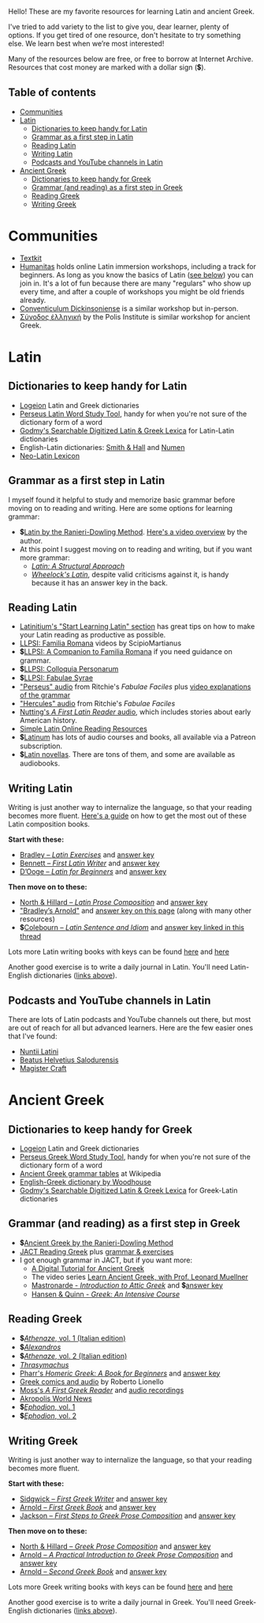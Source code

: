 Hello! These are my favorite resources for learning Latin and ancient Greek.

I've tried to add variety to the list to give you, dear learner, plenty of options. If you get tired of one resource, don't hesitate to try something else. We learn best when we’re most interested!

Many of the resources below are free, or free to borrow at Internet Archive. Resources that cost money are marked with a dollar sign (💲).

## Table of contents
- [Communities](#communities)
- [Latin](#latin)
  - [Dictionaries to keep handy for Latin](#dictionaries-to-keep-handy-for-latin)
  - [Grammar as a first step in Latin](#grammar-as-a-first-step-in-latin)
  - [Reading Latin](#reading-latin)
  - [Writing Latin](#writing-latin)
  - [Podcasts and YouTube channels in Latin](#podcasts-and-youtube-channels-in-latin)
- [Ancient Greek](#ancient-greek)
  - [Dictionaries to keep handy for Greek](#dictionaries-to-keep-handy-for-greek)
  - [Grammar (and reading) as a first step in Greek](#grammar-and-reading-as-a-first-step-in-greek)
  - [Reading Greek](#reading-greek)
  - [Writing Greek](#writing-greek)

# Communities

- [Textkit](https://www.textkit.com/greek-latin-forum/)
- [Humanitas](https://www.conventiculum.com/2023-english) holds online Latin immersion workshops, including a track for beginners. As long as you know the basics of Latin ([see below](#grammar-as-a-first-step-in-latin)) you can join in. It's a lot of fun because there are many "regulars" who show up every time, and after a couple of workshops you might be old friends already.
- [Conventiculum Dickinsoniense](https://blogs.dickinson.edu/dcc/2022/11/09/conventiculum-dickinsoniense-2023/) is a similar workshop but in-person.
- [Σύνοδος ἑλληνική](https://www.polisjerusalem.org/program/2022-synodos-hellenikos-%E1%BC%91%CE%BB%CE%BB%CE%B7%CE%BD%CE%B9%CE%BA%E1%BD%B8%CF%82-%CF%83%CF%8D%CE%BD%CE%BF%CE%B4%CE%BF%CF%82) by the Polis Institute is similar workshop for ancient Greek.

# Latin

## Dictionaries to keep handy for Latin

- [Logeion](https://logeion.uchicago.edu) Latin and Greek dictionaries
- [Perseus Latin Word Study Tool](https://www.perseus.tufts.edu/hopper/morph?la=latin), handy for when you're not sure of the dictionary form of a word
- [Godmy's Searchable Digitized Latin & Greek Lexica](http://lexica.linguax.com/) for Latin-Latin dictionaries
- English-Latin dictionaries: [Smith & Hall](https://latinitium.com/latin-dictionaries/) and [Numen](https://latinlexicon.org/search_english.php)
- [Neo-Latin Lexicon](https://neolatinlexicon.org/adumbratio-old/)

## Grammar as a first step in Latin

I myself found it helpful to study and memorize basic grammar before moving on to reading and writing. Here are some options for learning grammar:

- 💲[Latin by the Ranieri-Dowling Method](https://luke-ranieri.myshopify.com/products/latin-by-the-ranieri-dowling-method-latin-summary-of-forms-of-nouns-verbs-adjectives-pronouns-audio-grammar-tables). [Here's a video overview](https://www.youtube.com/watch?v=_yflqUWKVVc) by the author.
- At this point I suggest moving on to reading and writing, but if you want more grammar:
  - [*Latin: A Structural Approach*](https://archive.org/details/latinstructurala00swee)
  - [*Wheelock's Latin*](https://archive.org/details/wheelockslatin0000whee), despite valid criticisms against it, is handy because it has an answer key in the back.

## Reading Latin

- [Latinitium's "Start Learning Latin" section](https://latinitium.com/#startlearninglatin) has great tips on how to make your Latin reading as productive as possible.
- [LLPSI: Familia Romana](https://www.youtube.com/playlist?list=PLU1WuLg45SiyrXahjvFahDuA060P487pV) videos by ScipioMartianus
- 💲[LLPSI: A Companion to Familia Romana](https://hackettpublishing.com/lingua-latina-per-se-illustrata-series/lingua-latina-a-companion-to-familia-romana-second-edition) if you need guidance on grammar.
- 💲[LLPSI: Colloquia Personarum](https://hackettpublishing.com/lingua-latina-per-se-illustrata-series/lingua-latina-colloquia-personarum-second-edition-with-full-color-illustrations)
- 💲[LLPSI: Fabulae Syrae](https://hackettpublishing.com/lingua-latina-per-se-illustrata-series/lingua-latina-fabulae-syrae)
- ["Perseus" audio](http://indwellinglanguage.com/latin-media/latin-audio/perseus) from Ritchie's *Fabulae Faciles* plus [video explanations of the grammar](https://www.youtube.com/playlist?list=PLEC2sC2cPY4B7JSQfTPJKZU4XuoVm-Q7T)
- ["Hercules" audio]([http://indwellinglanguage.com/latin-media/latin-audio/perseus) from Ritchie's *Fabulae Faciles*
- [Nutting's *A First Latin Reader* audio](http://indwellinglanguage.com/latin-media/latin-audio/a-first-latin-reader), which includes stories about early American history.
- [Simple Latin Online Reading Resources](http://johnpiazza.net/latin/online-reading/)
- 💲[Latinum](https://www.latinum.org.uk/beginner) has lots of audio courses and books, all available via a Patreon subscription.
- 💲[Latin novellas](https://docs.google.com/document/d/1bF8hZuxTDtgNMSSdonEX112JJaVYqoPH7w27Oju9ETs). There are tons of them, and some are available as audiobooks.

## Writing Latin

Writing is just another way to internalize the language, so that your reading becomes more fluent. [Here's a guide](https://latinitium.com/latin-prose-composition-books-and-method/) on how to get the most out of these Latin composition books.

**Start with these:**

- [Bradley – *Latin Exercises*](https://www.google.com/books/edition/_/84sCAAAAQAAJ) and [answer key](https://www.google.com/books/edition/_/FYwCAAAAQAAJ)
- [Bennett – *First Latin Writer*](https://www.google.com/books/edition/_/QZICAAAAQAAJ) and [answer key](https://www.google.com/books/edition/_/N5ECAAAAQAAJ)
- [D’Ooge – *Latin for Beginners*](https://www.google.com/books/edition/_/2uFEAAAAIAAJ) and [answer key](https://archive.org/details/bld-latin-for-beginners-key-rl)

**Then move on to these:**

- [North & Hillard – *Latin Prose Composition*](https://archive.org/details/north-m.-hilladr-a.-latin-prose-composition-1913) and [answer key](https://archive.org/details/LatinProseCompNorthHillardKEY)
- ["Bradley’s Arnold"](https://archive.org/details/practicalintrod00arnouoft) and [answer key on this page](http://hiberna-cr.wikidot.com/downloads) (along with many other resources)
- 💲[Colebourn – *Latin Sentence and Idiom*](https://www.amazon.com/Latin-Sentence-Idiom-Composition-Language/dp/0862922658) and [answer key linked in this thread](https://www.textkit.com/greek-latin-forum/viewtopic.php?f=3&t=64677)

Lots more Latin writing books with keys can be found [here](https://www.textkit.com/greek-latin-forum/viewtopic.php?f=6&p=213636) and [here](https://www.edonnelly.com/google.html#4)

Another good exercise is to write a daily journal in Latin. You'll need Latin-English dictionaries ([links above](#dictionaries-to-keep-handy-for-latin)).

## Podcasts and YouTube channels in Latin

There are lots of Latin podcasts and YouTube channels out there, but most are out of reach for all but advanced learners. Here are the few easier ones that I've found:

- [Nuntii Latini](https://nuntiilatini.com/)
- [Beatus Helvetius Salodurensis](https://www.youtube.com/@beatushelvetiussalodurensi3658/videos)
- [Magister Craft](https://www.youtube.com/@MagisterCraft/videos)

# Ancient Greek

## Dictionaries to keep handy for Greek

- [Logeion](https://logeion.uchicago.edu) Latin and Greek dictionaries
- [Perseus Greek Word Study Tool](https://www.perseus.tufts.edu/hopper/morph?la=greek), handy for when you're not sure of the dictionary form of a word
- [Ancient Greek grammar tables](https://en.m.wiktionary.org/wiki/Appendix:Ancient_Greek_grammar_tables) at Wikipedia
- [English-Greek dictionary by Woodhouse](https://artflsrv03.uchicago.edu/efts/woodhouse/woodhouse_search.html)
- [Godmy's Searchable Digitized Latin & Greek Lexica](http://lexica.linguax.com/) for Greek-Latin dictionaries

## Grammar (and reading) as a first step in Greek

- 💲[Ancient Greek by the Ranieri-Dowling Method](https://luke-ranieri.myshopify.com/products/ancient-greek-by-the-ranieri-dowling-method-latin-summary-of-forms-of-nouns-verbs-adjectives-pronouns-audio-grammar-tables)
- [JACT Reading Greek](https://archive.org/details/readinggreektext0000unse) plus [grammar & exercises](https://archive.org/details/readinggreekgram0000unse)
- I got enough grammar in JACT, but if you want more:
  - [A Digital Tutorial for Ancient Greek](https://daedalus.umkc.edu/FirstGreekBook/index.html)
  - The video series [Learn Ancient Greek, with Prof. Leonard Muellner](https://www.youtube.com/playlist?list=PLq5ea-jR9u2puDaLoRL-nBkpwrkURbLjT)
  - [Mastronarde - *Introduction to Attic Greek*](https://archive.org/details/introductiontoat00mast) and 💲[answer key](https://www.amazon.com/dp/0520201779)
  - [Hansen & Quinn - *Greek: An Intensive Course*](https://archive.org/details/greekintensiveco0000hans)

## Reading Greek

- 💲[*Athenaze*, vol. 1 (Italian edition)](https://www.amazon.it/dp/8895611497)
- 💲[*Alexandros*](https://www.amazon.com/dp/8493579874)
- 💲[*Athenaze*, vol. 2 (Italian edition)](https://www.amazon.it/dp/8895611500)
- [*Thrasymachus*](https://archive.org/details/Thrasymachus_A_New_Greek_Course)
- [Pharr's *Homeric Greek: A Book for Beginners*](https://archive.org/details/PharrBeginningHomericGreek1920) and [answer key](https://archive.org/details/pharr-answer-key)
- [Greek comics and audio](https://archive.org/details/@bedwere?and[]=subject%3A%22Ancient+Greek%22) by Roberto Lionello
- [Moss's *A First Greek Reader*](https://www.google.com/books/edition/_/-A4BAAAAYAAJ) and [audio recordings](https://www.latinperdiem.com/a-first-greek-reader-charles-melville-moss-audio-files/)
- [Akropolis World News](http://www.akwn.net/)
- 💲[*Ephodion*, vol. 1](https://www.amazon.it/dp/8895611128)
- 💲[*Ephodion*, vol. 2](https://www.amazon.it/dp/8895611209)

## Writing Greek

Writing is just another way to internalize the language, so that your reading becomes more fluent.

**Start with these:**

- [Sidgwick – *First Greek Writer*](https://www.google.com/books/edition/_/YI0CAAAAQAAJ) and [answer key](https://www.google.com/books/edition/_/Zo0CAAAAQAAJ)
- [Arnold – *First Greek Book*](https://www.google.com/books/edition/_/Ok0EAAAAQAAJ) and [answer key](https://www.google.com/books/edition/_/OU0EAAAAQAAJ)
- [Jackson – *First Steps to Greek Prose Composition*](https://www.google.com/books/edition/_/JpMCAAAAQAAJ) and [answer key](https://www.google.com/books/edition/_/KJMCAAAAQAAJ)

**Then move on to these:**

- [North & Hillard – *Greek Prose Composition*](https://archive.org/details/greekprosecompos0000nort) and [answer key](https://archive.org/details/rl-nh-greek-prose-composition-key)
- [Arnold – *A Practical Introduction to Greek Prose Composition*](https://www.google.com/books/edition/_/3ygSAAAAIAAJ) and [answer key](https://www.google.com/books/edition/_/XYgCAAAAQAAJ)
- [Arnold – *Second Greek Book*](https://www.google.com/books/edition/_/EIsCAAAAQAAJ) and [answer key](https://www.google.com/books/edition/_/EYsCAAAAQAAJ)

Lots more Greek writing books with keys can be found [here](https://www.textkit.com/greek-latin-forum/viewtopic.php?f=6&p=213636) and [here](https://www.edonnelly.com/google.html#11)

Another good exercise is to write a daily journal in Greek. You'll need Greek-English dictionaries ([links above](#dictionaries-to-keep-handy-for-greek)).
